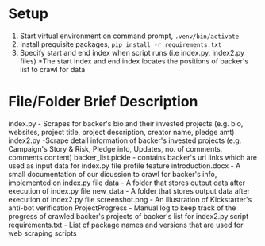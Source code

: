 # Setup
1. Start virtual environment on command prompt, `.venv/bin/activate`
2. Install prequisite packages, `pip install -r requirements.txt`
3. Specify start and end index when script runs (i.e index.py, index2.py files)
*The start index and end index locates the positions of backer's list to crawl for data

# File/Folder Brief Description
index.py - Scrapes for backer's bio and their invested projects (e.g. bio, websites, project title, project description, creator name, pledge amt)
index2.py -Scrape detail information of backer's invested projects (e.g. Campaign's Story & Risk, Pledge info, Updates, no. of comments, comments content)
backer_list.pickle - contains backer's url links which are used as input data for index.py file
profile feature introduction.docx - A small documentation of our dicussion to crawl for backer's info, implemented on index.py file
data - A folder that stores output data after execution of index.py file
new_data - A folder that stores output data after execution of index2.py file
screenshot.png - An illustration of Kickstarter's anti-bot verification
ProjectProgress - Manual log to keep track of the progress of crawled backer's projects of backer's list for index2.py script
requirements.txt - List of package names and versions that are used for web scraping scripts 
